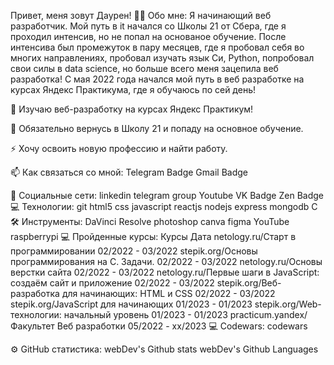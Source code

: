 Привет, меня зовут Даурен!
👨‍💻 Обо мне:
Я начинающий веб разработчик. Мой путь в it начался со Школы 21 от Сбера, где я проходил интенсив, но не попал на основаное обучение. После интенсива был промежуток в пару месяцев, где я пробовал себя во многих направлениях, пробовал изучать язык Си, Python, попробовал свои силы в data science, но больше всего меня зацепила веб разработка! С мая 2022 года начался мой путь в веб разработке на курсах Яндекс Практикума, где я обучаюсь по сей день!

🔭 Изучаю веб-разработку на курсах Яндекс Практикум!

🌱 Обязательно вернусь в Школу 21 и попаду на основное обучение.

⚡ Хочу освоить новую професcию и найти работу.

📫 Как связаться со мной: Telegram Badge Gmail Badge

🤝 Социальные сети:
linkedin telegram group Youtube VK Badge Zen Badge
💻 Технологии:
git  html5  css  javascript  reactjs  nodejs  express  mongodb  C 
🛠 Инструменты:
DaVinci Resolve  photoshop  canva  figma  YouTube  raspberrypi 
💻 Пройденные курсы:
Курсы	Дата
netology.ru/Старт в программировании	02/2022 - 03/2022
stepik.org/Основы программирования на C. Задачи.	02/2022 - 03/2022
netology.ru/Основы верстки сайта	02/2022 - 03/2022
netology.ru/Первые шаги в JavaScript: создаём сайт и приложение	02/2022 - 03/2022
stepik.org/Веб-разработка для начинающих: HTML и CSS	02/2022 - 03/2022
stepik.org/JavaScript для начинающих	01/2023 - 01/2023
stepik.org/Web-технологии: начальный уровень	01/2023 - 01/2023
practicum.yandex/Факультет Веб разработки	05/2022 - xx/2023
💻 Codewars:
codewars

⚙️ GitHub статистика:
webDev's Github stats	webDev's Github Languages
